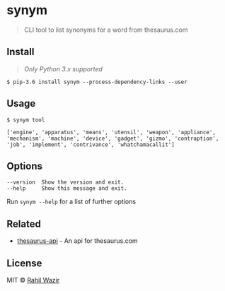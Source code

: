 # synym

> CLI tool to list synonyms for a word from thesaurus.com

## Install

> _Only Python 3.x supported_

```
$ pip-3.6 install synym --process-dependency-links --user
```

## Usage

```
$ synym tool

['engine', 'apparatus', 'means', 'utensil', 'weapon', 'appliance', 'mechanism', 'machine', 'device', 'gadget', 'gizmo', 'contraption', 'job', 'implement', 'contrivance', 'whatchamacallit']
```

## Options

```
--version  Show the version and exit.
--help     Show this message and exit.
```

Run `synym --help` for a list of further options

## Related

- [thesaurus-api](https://github.com/Manwholikespie/thesaurus-api) - An api for thesaurus.com

## License

MIT © [Rahil Wazir](https://github.com/rahilwazir)
